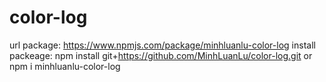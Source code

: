 # color-log
url package: https://www.npmjs.com/package/minhluanlu-color-log
install packeage: npm install git+https://github.com/MinhLuanLu/color-log.git or npm i minhluanlu-color-log

